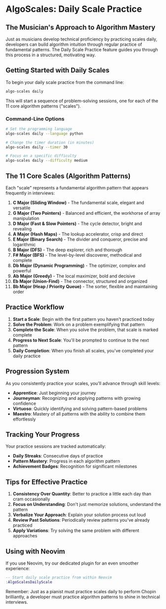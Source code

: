 # AlgoScales: Daily Scale Practice

## The Musician's Approach to Algorithm Mastery

Just as musicians develop technical proficiency by practicing scales daily, developers can build algorithm intuition through regular practice of fundamental patterns. The Daily Scale Practice feature guides you through this process in a structured, motivating way.

## Getting Started with Daily Scales

To begin your daily scale practice from the command line:

```bash
algo-scales daily
```

This will start a sequence of problem-solving sessions, one for each of the 11 core algorithm patterns ("scales").

### Command-Line Options

```bash
# Set the programming language
algo-scales daily --language python

# Change the timer duration (in minutes)
algo-scales daily --timer 30

# Focus on a specific difficulty
algo-scales daily --difficulty medium
```

## The 11 Core Scales (Algorithm Patterns)

Each "scale" represents a fundamental algorithm pattern that appears frequently in interviews:

1. **C Major (Sliding Window)** - The fundamental scale, elegant and versatile
2. **G Major (Two Pointers)** - Balanced and efficient, the workhorse of array manipulation
3. **D Major (Fast & Slow Pointers)** - The cycle detector, bright and revealing
4. **A Major (Hash Maps)** - The lookup accelerator, crisp and direct
5. **E Major (Binary Search)** - The divider and conqueror, precise and logarithmic
6. **B Major (DFS)** - The deep explorer, rich and thorough
7. **F# Major (BFS)** - The level-by-level discoverer, methodical and complete
8. **Db Major (Dynamic Programming)** - The optimizer, complex and powerful
9. **Ab Major (Greedy)** - The local maximizer, bold and decisive
10. **Eb Major (Union-Find)** - The connector, structured and organized
11. **Bb Major (Heap / Priority Queue)** - The sorter, flexible and maintaining order

## Practice Workflow

1. **Start a Scale**: Begin with the first pattern you haven't practiced today
2. **Solve the Problem**: Work on a problem exemplifying that pattern
3. **Complete the Scale**: When you solve the problem, that scale is marked complete
4. **Progress to Next Scale**: You'll be prompted to continue to the next pattern
5. **Daily Completion**: When you finish all scales, you've completed your daily practice

## Progression System

As you consistently practice your scales, you'll advance through skill levels:

- **Apprentice**: Just beginning your journey
- **Journeyman**: Recognizing and applying patterns with growing confidence
- **Virtuoso**: Quickly identifying and solving pattern-based problems
- **Maestro**: Mastery of all patterns with the ability to combine them effortlessly

## Tracking Your Progress

Your practice sessions are tracked automatically:

- **Daily Streaks**: Consecutive days of practice
- **Pattern Mastery**: Progress in each algorithm pattern
- **Achievement Badges**: Recognition for significant milestones

## Tips for Effective Practice

1. **Consistency Over Quantity**: Better to practice a little each day than cram occasionally
2. **Focus on Understanding**: Don't just memorize solutions, understand the pattern
3. **Verbalize Your Approach**: Explain your solution process out loud
4. **Review Past Solutions**: Periodically review patterns you've already practiced
5. **Apply Variations**: Try solving the same problem with different approaches

## Using with Neovim

If you use Neovim, try our dedicated plugin for an even smoother experience:

```lua
-- Start daily scale practice from within Neovim
:AlgoScalesDailyScale
```

Remember: Just as a pianist must practice scales daily to perform Chopin brilliantly, a developer must practice algorithm patterns to shine in technical interviews.
